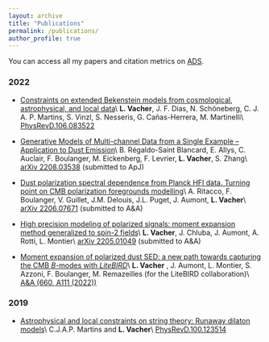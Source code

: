 ```yaml
---
layout: archive
title: "Publications"
permalink: /publications/
author_profile: true
---
```


You can access all my papers and citation metrics on [ADS](https://ui.adsabs.harvard.edu/search/q=orcid%3A0000-0001-9551-1417&sort=date+desc).

### 2022 

- [Constraints on extended Bekenstein models from cosmological, astrophysical, and local data](https://leovacher.github.io/publication/2022-07-07-Bekenstein)\\
**L. Vacher**, J. F. Dias, N. Schöneberg, C. J. A. P. Martins, S. Vinzl, S. Nesseris, G. Cañas-Herrera, M. Martinelli\\
[PhysRevD.106.083522](https://arxiv.org/pdf/2207.03258.pdf)

- [Generative Models of Multi-channel Data from a Single Example – Application to Dust Emission](https://leovacher.github.io/publication/2022-08-06-multifreq-WPH)\\
B. Régaldo-Saint Blancard, E. Allys, C. Auclair, F. Boulanger, M. Eickenberg, F. Levrier, **L. Vacher**, S. Zhang\\
[arXiv 2208.03538](https://arxiv.org/pdf/2208.03538.pdf) (submitted to ApJ)

- [Dust polarization spectral dependence from Planck HFI data. Turning point on CMB polarization foregrounds modelling](https://leovacher.github.io/publication/2022-06-15-Planckdust)\\
A. Ritacco, F. Boulanger, V. Guillet, J.M. Delouis, J.L. Puget, J. Aumont, **L. Vacher**\\
[arXiv 2206.07671](https://arxiv.org/pdf/2206.07671.pdf) (submitted to A&A)

- [High precision modeling of polarized signals: moment expansion method generalized to spin-2 fields](https://leovacher.github.io/publication/2022-05-03-spin-moments)\\
**L. Vacher**, J. Chluba, J. Aumont, A. Rotti, L. Montier\\
[arXiv 2205.01049](https://arxiv.org/pdf/2205.01049.pdf) (submitted to A&A)

- [Moment expansion of polarized dust SED: a new path towards capturing the CMB *B*-modes with *LiteBIRD*](https://leovacher.github.io/publication/2022-04-22-moments-LiteBIRD)\\
**L. Vacher** , J. Aumont, L. Montier, S. Azzoni, F. Boulanger, M. Remazeilles (for the LiteBIRD collaboration)\\
[A&A (660, A111 (2022))](https://www.aanda.org/articles/aa/pdf/2022/04/aa42664-21.pdf) 

### 2019

- [Astrophysical and local constraints on string theory: Runaway dilaton models](https://leovacher.github.io/publication/2019-12-01-dilaton)\\
C.J.A.P. Martins and **L. Vacher**\\
[PhysRevD.100.123514](https://arxiv.org/pdf/1911.10821.pdf) 
